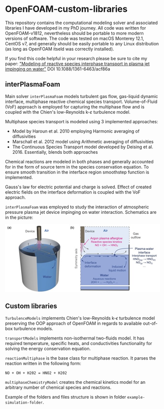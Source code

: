 # OpenFOAM-custom-libraries
This repository contains the computational modeling solver and associated libraries I have developed in my PhD journey.
All code was written for OpenFOAM-v1812, nevertheless should be portable to more modern versions of software. The code was tested on macOS Monterey 12.1, CentOS v7, and generally should be easily portable to any Linux distribution (as long as OpenFOAM itseld was correctly installed). 

If you find this code helpful in your research please be sure to cite my paper: ["Modeling of reactive species interphase transport in plasma jet impinging on water"](https://iopscience.iop.org/article/10.1088/1361-6463/acf86a)
DOI 10.1088/1361-6463/acf86a

## interPlasmaFoam
Main solver `interPlasmaFoam` models turbulent gas flow, gas-liquid dynamic interface, multiphase reactive chemical species transport.
Volume-of-Fluid (VoF) approach is employed for capturing the multiphase flow and is coupled with the Chien's low-Reynolds k-$\varepsilon$ turbulence model.

Multiphase species transport is modeled using 3 implemented approaches: 
- Model by Haroun et al. 2010 employing Harmonic averaging of diffusivities
- Marschall et al. 2012 model using Arithmetic averaging of diffusivities
- The Continuous Species Transport model developed by Deising et al. 2016. Essentially, blends both approaches

Chemical reactions are modeled in both phases and generally accounted for in the form of source term in the species conservation equation.
To ensure smooth transition in the interface region smoothstep function is implemented.

Gauss's law for electric potential and charge is solved. Effect of created electric fields on the interface deformation is coupled with the VoF approach.

`interPlasmaFoam` was employed to study the interaction of atmospheric pressure plasma jet device impinging on water interaction. Schematics are in the picture:

![Plasma jet impinging on water](pictures/Fig01Modeloverview.png)


## Custom libraries
`TurbulenceModels` implements Chien's low-Reynolds k-$\epsilon$ turbulence model preserving the OOP approach of OpenFOAM in regards to available out-of-box turbulence models.

`transportModels` implements non-isothermal two-fluids model. It has required temperature, specific heats, and conductivities functionality for solving the energy conservation equation.

`reactionMultiphase` is the base class for multiphase reaction. It parses the reaction written in the following form: 
```
NO + OH + H202 = HNO2 + H202
```

`multiphaseChemistryModel` creates the chemical kinetics model for an arbitrary number of chemical species and reactions.

Example of the folders and files structure is shown in folder `example-simulation-folder`.
